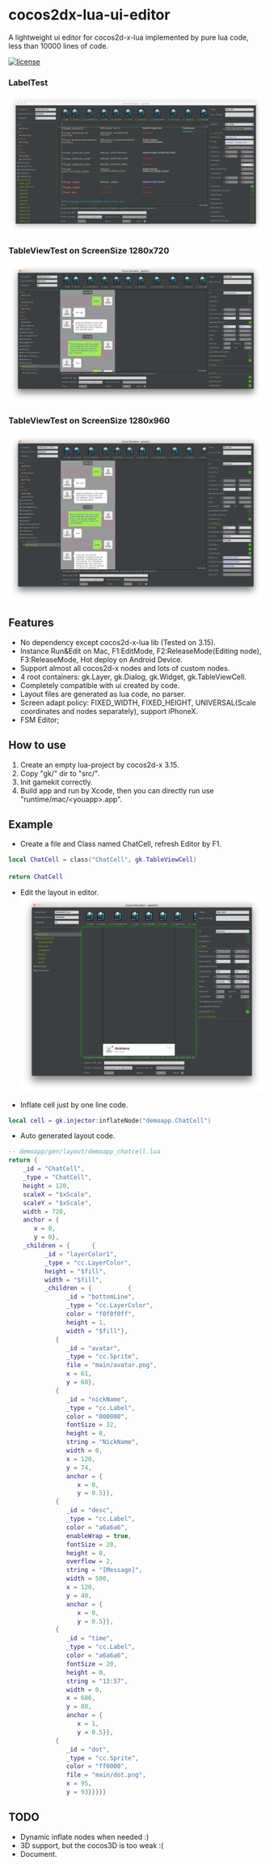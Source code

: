 # cocos2dx-lua-ui-editor
A lightweight ui editor for cocos2d-x-lua implemented by pure lua code, less than 10000 lines of code.

[![license](http://img.shields.io/badge/license-MIT-blue.svg)](https://github.com/Tencent/xLua/blob/master/LICENSE.TXT)

### LabelTest
![alt tag](snapshots/ss1.png)
### TableViewTest on ScreenSize 1280x720
![alt tag](snapshots/ss2.png)
### TableViewTest on ScreenSize 1280x960
![alt tag](snapshots/ss3.png)

## Features
 * No dependency except cocos2d-x-lua lib (Tested on 3.15).
 * Instance Run&Edit on Mac, F1:EditMode, F2:ReleaseMode(Editing node), F3:ReleaseMode, Hot deploy on Android Device.
 * Support almost all cocos2d-x nodes and lots of custom nodes.
 * 4 root containers: gk.Layer, gk.Dialog, gk.Widget, gk.TableViewCell.
 * Completely compatible with ui created by code.
 * Layout files are generated as lua code, no parser.
 * Screen adapt policy: FIXED_WIDTH, FIXED_HEIGHT, UNIVERSAL(Scale coordinates and nodes separately), support iPhoneX.
 * FSM Editor;
  
 ## How to use
 1. Create an empty lua-project by cocos2d-x 3.15.
 2. Copy "gk/" dir to "src/".
 3. Init gamekit correctly.
 4. Build app and run by Xcode, then you can directly run use "runtime/mac/&lt;youapp&gt;.app".

## Example
* Create a file and Class named ChatCell, refresh Editor by F1.
```lua
local ChatCell = class("ChatCell", gk.TableViewCell)

return ChatCell
```

* Edit the layout in editor.
![alt tag](snapshots/ss4.png)

* Inflate cell just by one line code.
```lua
local cell = gk.injector:inflateNode("demoapp.ChatCell")
```

* Auto generated layout code.
```lua
-- demoapp/gen/layout/demoapp_chatcell.lua
return {
	_id = "ChatCell",
	_type = "ChatCell",
	height = 120,
	scaleX = "$xScale",
	scaleY = "$xScale",
	width = 720,
	anchor = {
	   x = 0,
	   y = 0},
	_children = {	   {
	      _id = "layerColor1",
	      _type = "cc.LayerColor",
	      height = "$fill",
	      width = "$fill",
	      _children = {	         {
	            _id = "bottomLine",
	            _type = "cc.LayerColor",
	            color = "f0f0f0ff",
	            height = 1,
	            width = "$fill"},
	         {
	            _id = "avatar",
	            _type = "cc.Sprite",
	            file = "main/avatar.png",
	            x = 61,
	            y = 60},
	         {
	            _id = "nickName",
	            _type = "cc.Label",
	            color = "000000",
	            fontSize = 32,
	            height = 0,
	            string = "NickName",
	            width = 0,
	            x = 120,
	            y = 74,
	            anchor = {
	               x = 0,
	               y = 0.5}},
	         {
	            _id = "desc",
	            _type = "cc.Label",
	            color = "a6a6a6",
	            enableWrap = true,
	            fontSize = 20,
	            height = 0,
	            overflow = 2,
	            string = "[Message]",
	            width = 500,
	            x = 120,
	            y = 40,
	            anchor = {
	               x = 0,
	               y = 0.5}},
	         {
	            _id = "time",
	            _type = "cc.Label",
	            color = "a6a6a6",
	            fontSize = 20,
	            height = 0,
	            string = "13:57",
	            width = 0,
	            x = 686,
	            y = 80,
	            anchor = {
	               x = 1,
	               y = 0.5}},
	         {
	            _id = "dot",
	            _type = "cc.Sprite",
	            color = "ff0000",
	            file = "main/dot.png",
	            x = 95,
	            y = 93}}}}}
```

 ## TODO
 * Dynamic inflate nodes when needed :)
 * 3D support, but the cocos3D is too weak :(
 * Document. 
